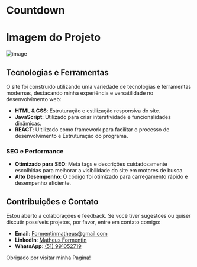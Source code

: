 # Countdown 

# Imagem do Projeto
![image](https://github.com/MatheusFormentin/Quiz-React/assets/164422675/880b3f62-f6a9-4f8c-a2ae-50442b0ac483)



## Tecnologias e Ferramentas

O site foi construído utilizando uma variedade de tecnologias e ferramentas modernas, destacando minha experiência e versatilidade no desenvolvimento web:

- **HTML & CSS**: Estruturação e estilização responsiva do site.
- **JavaScript**: Utilizado para criar interatividade e funcionalidades dinâmicas.
- **REACT**: Ultilizado como framework para facilitar o processo de desenvolvimento e Estruturação do programa.

### SEO e Performance

- **Otimizado para SEO**: Meta tags e descrições cuidadosamente escolhidas para melhorar a visibilidade do site em motores de busca.
- **Alto Desempenho**: O código foi otimizado para carregamento rápido e desempenho eficiente.

## Contribuições e Contato

Estou aberto a colaborações e feedback. Se você tiver sugestões ou quiser discutir possíveis projetos, por favor, entre em contato comigo:

- **Email**: [Formentinmatheus@gmail.com](#)
- **LinkedIn**: [Matheus Formentin](https://www.linkedin.com/in/matheus-formentin-5b3b8b292/)
- **WhatsApp**: [(51) 991052719](https://wa.me/5547992164395)

Obrigado por visitar minha Pagina!
